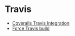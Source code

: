 # Travis

- [Coveralls Travis Integration](https://coveralls.zendesk.com/hc/en-us/articles/201347419-Coveralls-currently-supports)
- [Force Travis build](http://stackoverflow.com/a/18252580/2593947)